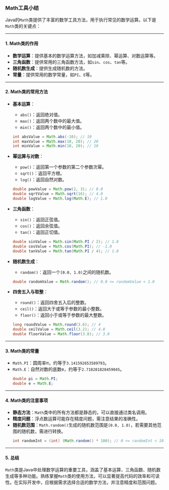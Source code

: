 ### Math工具小结

Java的`Math`类提供了丰富的数学工具方法，用于执行常见的数学运算。以下是`Math`类的关键点：

---

#### 1. **Math类的作用**
- **数学运算**：提供基本的数学运算方法，如加减乘除、幂运算、对数运算等。
- **三角函数**：提供常用的三角函数方法，如`sin`、`cos`、`tan`等。
- **随机数生成**：提供生成随机数的方法。
- **常量**：提供常用的数学常量，如`PI`、`E`等。

---

#### 2. **Math类的常用方法**
- **基本运算**：
    - `abs()`：返回绝对值。
    - `max()`：返回两个数中的最大值。
    - `min()`：返回两个数中的最小值。
  ```java
  int absValue = Math.abs(-10); // 10
  int maxValue = Math.max(10, 20); // 20
  int minValue = Math.min(10, 20); // 10
  ```

- **幂运算与对数**：
    - `pow()`：返回第一个参数的第二个参数次幂。
    - `sqrt()`：返回平方根。
    - `log()`：返回自然对数。
  ```java
  double powValue = Math.pow(2, 3); // 8.0
  double sqrtValue = Math.sqrt(16); // 4.0
  double logValue = Math.log(Math.E); // 1.0
  ```

- **三角函数**：
    - `sin()`：返回正弦值。
    - `cos()`：返回余弦值。
    - `tan()`：返回正切值。
  ```java
  double sinValue = Math.sin(Math.PI / 2); // 1.0
  double cosValue = Math.cos(Math.PI); // -1.0
  double tanValue = Math.tan(Math.PI / 4); // 1.0
  ```

- **随机数生成**：
    - `random()`：返回一个`[0.0, 1.0)`之间的随机数。
  ```java
  double randomValue = Math.random(); // 0.0 <= randomValue < 1.0
  ```

- **四舍五入与取整**：
    - `round()`：返回四舍五入后的整数。
    - `ceil()`：返回大于或等于参数的最小整数。
    - `floor()`：返回小于或等于参数的最大整数。
  ```java
  long roundValue = Math.round(3.6); // 4
  double ceilValue = Math.ceil(3.2); // 4.0
  double floorValue = Math.floor(3.8); // 3.0
  ```


---

#### 3. **Math类的常量**
- `Math.PI`：圆周率π，约等于`3.141592653589793`。
- `Math.E`：自然对数的底数e，约等于`2.718281828459045`。
  ```java
  double pi = Math.PI;
  double e = Math.E;
  ```


---

#### 4. **Math类的注意事项**
- **静态方法**：`Math`类中的所有方法都是静态的，可以直接通过类名调用。
- **精度问题**：浮点数运算可能存在精度问题，需注意结果的准确性。
- **随机数范围**：`Math.random()`生成的随机数范围是`[0.0, 1.0)`，若需要其他范围的随机数，需进行转换。
  ```java
  int randomInt = (int) (Math.random() * 100); // 0 <= randomInt < 100
  ```


---

#### 5. **总结**
`Math`类是Java中处理数学运算的重要工具，涵盖了基本运算、三角函数、随机数生成等多种功能。熟练掌握`Math`类的使用方法，可以显著提高代码的效率和可读性。在实际开发中，应根据需求选择合适的数学方法，并注意精度和范围问题。